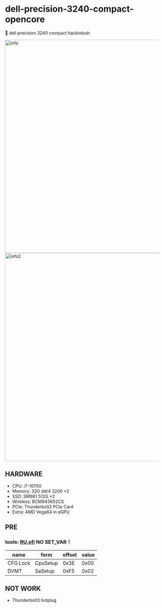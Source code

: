 # dell-precision-3240-compact-opencore
🍎 dell precision 3240 compact hackintosh

<img width="698" alt="info" src="https://user-images.githubusercontent.com/18390793/147809289-5c08fada-5afb-43fe-a0c8-d8e3813d01aa.png">
<img width="682" alt="info2" src="https://user-images.githubusercontent.com/18390793/147809296-6fdf1036-82fe-420a-a28c-599cde9e9c48.png">

## HARDWARE
* CPU: i7-10700
* Memory: 32G ddr4 3200 *2
* SSD: SM961 512G *2
* Wireless: BCM943602CS
* PCIe: Thunderbolt3 PCIe Card
* Extra: AMD Vega64 in eGPU

## PRE 
### tools: <a href="http://ruexe.blogspot.com/">RU.efi</a> NO SET_VAR！
| name     | form     | offset| value|
| -------- | -------- | ----- | ---- |
| CFG Lock | CpuSetup | 0x3E  | 0x00 |
| DVMT     | SaSetup  | 0xF5  | 0x02 | 

## NOT WORK
* Thunderbolt3 hotplug
